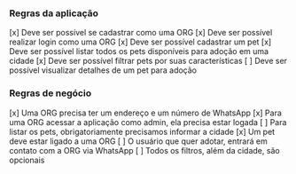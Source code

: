 ### Regras da aplicação
 
[x] Deve ser possível se cadastrar como uma ORG
[x] Deve ser possível realizar login como uma ORG
[x] Deve ser possível cadastrar um pet
[x] Deve ser possível listar todos os pets disponíveis para adoção em uma cidade
[x] Deve ser possível filtrar pets por suas características
[ ] Deve ser possível visualizar detalhes de um pet para adoção

### Regras de negócio

[x] Uma ORG precisa ter um endereço e um número de WhatsApp
[x] Para uma ORG acessar a aplicação como admin, ela precisa estar logada
[ ] Para listar os pets, obrigatoriamente precisamos informar a cidade
[x] Um pet deve estar ligado a uma ORG
[ ] O usuário que quer adotar, entrará em contato com a ORG via WhatsApp
[ ] Todos os filtros, além da cidade, são opcionais